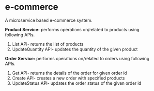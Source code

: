 # e-commerce
A microservice based e-commerce system.

**Product Service:** performs operations on/related to products using following APIs.
  1. List API- returns the list of products
  2. UpdateQuantity API- updates the quantity of the given product
  
**Order Service:** performs operations on/related to orders using following APIs.
  1. Get API- returns the details of the order for given order id
  2. Create API- creates a new order with specified products
  2. UpdateStatus API- updates the order status of the given order id
